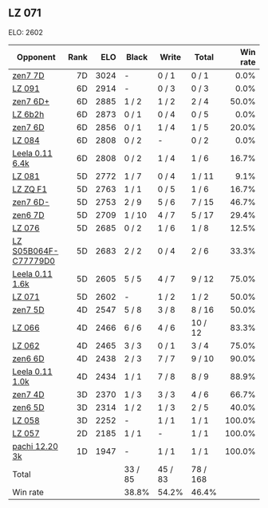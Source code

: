 ## LZ 071 ##

ELO: 2602

Opponent | Rank | ELO | Black | Write | Total | Win rate
---------|-----:|----:|-------|-------|-------|-------:
[zen7 7D](zen7%207D.md) | 7D | 3024 | - | 0 / 1 | 0 / 1 | 0.0%
[LZ 091](LZ%20091.md) | 6D | 2914 | - | 0 / 3 | 0 / 3 | 0.0%
[zen7 6D+](zen7%206D+.md) | 6D | 2885 | 1 / 2 | 1 / 2 | 2 / 4 | 50.0%
[LZ 6b2h](LZ%206b2h.md) | 6D | 2873 | 0 / 1 | 0 / 4 | 0 / 5 | 0.0%
[zen7 6D](zen7%206D.md) | 6D | 2856 | 0 / 1 | 1 / 4 | 1 / 5 | 20.0%
[LZ 084](LZ%20084.md) | 6D | 2808 | 0 / 2 | - | 0 / 2 | 0.0%
[Leela 0.11 6.4k](Leela%200.11%206.4k.md) | 6D | 2808 | 0 / 2 | 1 / 4 | 1 / 6 | 16.7%
[LZ 081](LZ%20081.md) | 5D | 2772 | 1 / 7 | 0 / 4 | 1 / 11 | 9.1%
[LZ ZQ F1](LZ%20ZQ%20F1.md) | 5D | 2763 | 1 / 1 | 0 / 5 | 1 / 6 | 16.7%
[zen7 6D-](zen7%206D-.md) | 5D | 2753 | 2 / 9 | 5 / 6 | 7 / 15 | 46.7%
[zen6 7D](zen6%207D.md) | 5D | 2709 | 1 / 10 | 4 / 7 | 5 / 17 | 29.4%
[LZ 076](LZ%20076.md) | 5D | 2685 | 0 / 2 | 1 / 6 | 1 / 8 | 12.5%
[LZ S05B064F-C77779D0](LZ%20S05B064F-C77779D0.md) | 5D | 2683 | 2 / 2 | 0 / 4 | 2 / 6 | 33.3%
[Leela 0.11 1.6k](Leela%200.11%201.6k.md) | 5D | 2605 | 5 / 5 | 4 / 7 | 9 / 12 | 75.0%
[LZ 071](LZ%20071.md) | 5D | 2602 | - | 1 / 2 | 1 / 2 | 50.0%
[zen7 5D](zen7%205D.md) | 4D | 2547 | 5 / 8 | 3 / 8 | 8 / 16 | 50.0%
[LZ 066](LZ%20066.md) | 4D | 2466 | 6 / 6 | 4 / 6 | 10 / 12 | 83.3%
[LZ 062](LZ%20062.md) | 4D | 2465 | 3 / 3 | 0 / 1 | 3 / 4 | 75.0%
[zen6 6D](zen6%206D.md) | 4D | 2438 | 2 / 3 | 7 / 7 | 9 / 10 | 90.0%
[Leela 0.11 1.0k](Leela%200.11%201.0k.md) | 4D | 2434 | 1 / 1 | 7 / 8 | 8 / 9 | 88.9%
[zen7 4D](zen7%204D.md) | 3D | 2370 | 1 / 3 | 3 / 3 | 4 / 6 | 66.7%
[zen6 5D](zen6%205D.md) | 3D | 2314 | 1 / 2 | 1 / 3 | 2 / 5 | 40.0%
[LZ 058](LZ%20058.md) | 3D | 2252 | - | 1 / 1 | 1 / 1 | 100.0%
[LZ 057](LZ%20057.md) | 2D | 2185 | 1 / 1 | - | 1 / 1 | 100.0%
[pachi 12.20 3k](pachi%2012.20%203k.md) | 1D | 1947 | - | 1 / 1 | 1 / 1 | 100.0%
Total | | | 33 / 85 | 45 / 83 | 78 / 168 | 
Win rate| | | 38.8% | 54.2% | 46.4% | 
